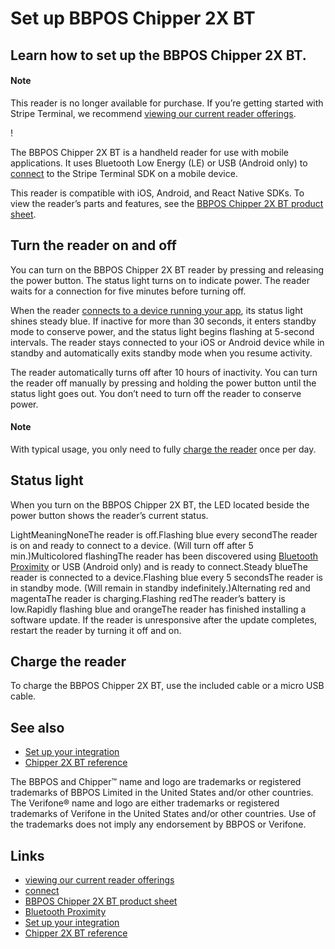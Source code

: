 # Set up BBPOS Chipper 2X BT

## Learn how to set up the BBPOS Chipper 2X BT.

#### Note

This reader is no longer available for purchase. If you’re getting started with
Stripe Terminal, we recommend [viewing our current reader
offerings](https://docs.stripe.com/terminal/payments/setup-reader).

!

The BBPOS Chipper 2X BT is a handheld reader for use with mobile applications.
It uses Bluetooth Low Energy (LE) or USB (Android only) to
[connect](https://docs.stripe.com/terminal/payments/connect-reader) to the
Stripe Terminal SDK on a mobile device.

This reader is compatible with iOS, Android, and React Native SDKs. To view the
reader’s parts and features, see the [BBPOS Chipper 2X BT product
sheet](https://d37ugbyn3rpeym.cloudfront.net/terminal/product-sheets/c2xbt_product_sheet.pdf).

## Turn the reader on and off

You can turn on the BBPOS Chipper 2X BT reader by pressing and releasing the
power button. The status light turns on to indicate power. The reader waits for
a connection for five minutes before turning off.

When the reader [connects to a device running your
app](https://docs.stripe.com/terminal/payments/connect-reader), its status light
shines steady blue. If inactive for more than 30 seconds, it enters standby mode
to conserve power, and the status light begins flashing at 5-second intervals.
The reader stays connected to your iOS or Android device while in standby and
automatically exits standby mode when you resume activity.

The reader automatically turns off after 10 hours of inactivity. You can turn
the reader off manually by pressing and holding the power button until the
status light goes out. You don’t need to turn off the reader to conserve power.

#### Note

With typical usage, you only need to fully [charge the
reader](https://docs.stripe.com/terminal/payments/setup-reader/bbpos-chipper2xbt#charging)
once per day.

## Status light

When you turn on the BBPOS Chipper 2X BT, the LED located beside the power
button shows the reader’s current status.

LightMeaningNoneThe reader is off.Flashing blue every secondThe reader is on and
ready to connect to a device. (Will turn off after 5 min.)Multicolored
flashingThe reader has been discovered using [Bluetooth
Proximity](https://docs.stripe.com/terminal/payments/connect-reader?terminal-sdk-platform=ios&reader-type=bluetooth#bluetooth-proximity)
or USB (Android only) and is ready to connect.Steady blueThe reader is connected
to a device.Flashing blue every 5 secondsThe reader is in standby mode. (Will
remain in standby indefinitely.)Alternating red and magentaThe reader is
charging.Flashing redThe reader’s battery is low.Rapidly flashing blue and
orangeThe reader has finished installing a software update. If the reader is
unresponsive after the update completes, restart the reader by turning it off
and on.
## Charge the reader

To charge the BBPOS Chipper 2X BT, use the included cable or a micro USB cable.

## See also

- [Set up your
integration](https://docs.stripe.com/terminal/payments/setup-integration)
- [Chipper 2X BT
reference](https://docs.stripe.com/terminal/readers/bbpos-chipper2xbt)

The BBPOS and Chipper™ name and logo are trademarks or registered trademarks of
BBPOS Limited in the United States and/or other countries. The Verifone® name
and logo are either trademarks or registered trademarks of Verifone in the
United States and/or other countries. Use of the trademarks does not imply any
endorsement by BBPOS or Verifone.

## Links

- [viewing our current reader
offerings](https://docs.stripe.com/terminal/payments/setup-reader)
- [connect](https://docs.stripe.com/terminal/payments/connect-reader)
- [BBPOS Chipper 2X BT product
sheet](https://d37ugbyn3rpeym.cloudfront.net/terminal/product-sheets/c2xbt_product_sheet.pdf)
- [Bluetooth
Proximity](https://docs.stripe.com/terminal/payments/connect-reader?terminal-sdk-platform=ios&reader-type=bluetooth#bluetooth-proximity)
- [Set up your
integration](https://docs.stripe.com/terminal/payments/setup-integration)
- [Chipper 2X BT
reference](https://docs.stripe.com/terminal/readers/bbpos-chipper2xbt)